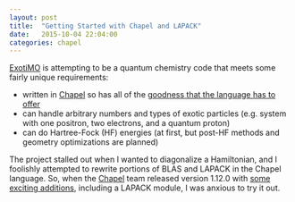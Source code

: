 ```yaml
---
layout: post
title:  "Getting Started with Chapel and LAPACK"
date:   2015-10-04 22:04:00
categories: chapel
---
```

[ExotiMO](exotimo) is attempting to be a quantum chemistry code that
meets some fairly unique requirements:

- written in [Chapel](chapel) so has all of the [goodness that the language has to offer](chapel-overview)
- can handle arbitrary numbers and types of exotic particles 
(e.g. system with one positron, two electrons, and a quantum proton)
- can do Hartree-Fock (HF) energies (at first, but post-HF methods and geometry optimizations are planned)

The project stalled out when I wanted to diagonalize
a Hamiltonian, and I foolishly attempted to rewrite portions of BLAS and LAPACK 
in the Chapel language. So, when the [Chapel](chapel) team 
released version 1.12.0 with 
[some exciting additions](chapel-changes), including a LAPACK module, I was anxious to
try it out.

[chapel]:         http://chapel.cray.com
[chapel-overview]:http://chapel.cray.com/overview.html
[chapel-changes]: https://raw.githubusercontent.com/chapel-lang/chapel/release/1.12/CHANGES
[exotimo]:        https://github.com/padamson/exotimo

